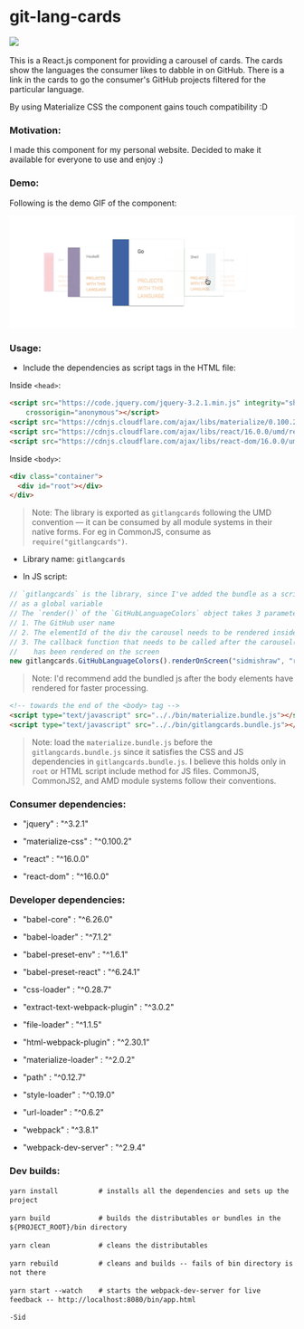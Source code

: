 # git-lang-cards

![](https://travis-ci.org/sidmishraw/gitlangcards.svg?branch=master)

This is a React.js component for providing a carousel of cards. The cards show the languages the consumer likes to dabble in on GitHub. There is a link in the cards to go the consumer's GitHub projects filtered for the particular language.

By using Materialize CSS the component gains touch compatibility :D

### Motivation:

I made this component for my personal website. Decided to make it available for everyone to use and enjoy :)

### Demo:

Following is the demo GIF of the component:

![](./gitlangcards-demo.gif)

### Usage:

* Include the dependencies as script tags in the HTML file:

Inside `<head>`:

```HTML
<script src="https://code.jquery.com/jquery-3.2.1.min.js" integrity="sha256-hwg4gsxgFZhOsEEamdOYGBf13FyQuiTwlAQgxVSNgt4="
    crossorigin="anonymous"></script>
<script src="https://cdnjs.cloudflare.com/ajax/libs/materialize/0.100.2/js/materialize.min.js"></script>
<script src="https://cdnjs.cloudflare.com/ajax/libs/react/16.0.0/umd/react.production.min.js" crossorigin="anonymous"></script>
<script src="https://cdnjs.cloudflare.com/ajax/libs/react-dom/16.0.0/umd/react-dom.production.min.js" crossorigin="anonymous"></script>
```

Inside `<body>`:

```HTML
<div class="container">
  <div id="root"></div>
</div>
```

> Note: The library is exported as `gitlangcards` following the UMD convention — it can be consumed by all module systems in their native forms. For eg in CommonJS, consume as `require("gitlangcards")`.


* Library name: `gitlangcards`

* In JS script:

```javascript
// `gitlangcards` is the library, since I've added the bundle as a script, I can consume the library freely
// as a global variable
// The `render()` of the `GitHubLanguageColors` object takes 3 parameters:
// 1. The GitHub user name
// 2. The elementId of the div the carousel needs to be rendered inside
// 3. The callback function that needs to be called after the carousel(component) 
//    has been rendered on the screen
new gitlangcards.GitHubLanguageColors().renderOnScreen("sidmishraw", "root", () => console.log("Done"));
```

> Note: I'd recommend add the bundled js after the body elements have rendered for faster processing.

```HTML
<!-- towards the end of the <body> tag -->
<script type="text/javascript" src=".././bin/materialize.bundle.js"></script>
<script type="text/javascript" src=".././bin/gitlangcards.bundle.js"></script>
```

> Note: load the `materialize.bundle.js` before the `gitlangcards.bundle.js` since it satisfies the CSS and JS dependencies in `gitlangcards.bundle.js`. I believe this holds only in `root` or HTML script include method for JS files. CommonJS, CommonJS2, and AMD module systems follow their conventions.


### Consumer dependencies:

* "jquery"          : "^3.2.1"

* "materialize-css" : "^0.100.2"

* "react"           : "^16.0.0"

* "react-dom"       : "^16.0.0"


### Developer dependencies:

* "babel-core"                  : "^6.26.0"

* "babel-loader"                : "^7.1.2"

* "babel-preset-env"            : "^1.6.1"

* "babel-preset-react"          : "^6.24.1"

* "css-loader"                  : "^0.28.7"

* "extract-text-webpack-plugin" : "^3.0.2"

* "file-loader"                 : "^1.1.5"

* "html-webpack-plugin"         : "^2.30.1"

* "materialize-loader"          : "^2.0.2"

* "path"                        : "^0.12.7"

* "style-loader"                : "^0.19.0"

* "url-loader"                  : "^0.6.2"

* "webpack"                     : "^3.8.1"

* "webpack-dev-server"          : "^2.9.4"


### Dev builds:

```shell
yarn install          # installs all the dependencies and sets up the project

yarn build            # builds the distributables or bundles in the ${PROJECT_ROOT}/bin directory

yarn clean            # cleans the distributables

yarn rebuild          # cleans and builds -- fails of bin directory is not there

yarn start --watch    # starts the webpack-dev-server for live feedback -- http://localhost:8080/bin/app.html
```

`-Sid`